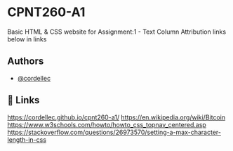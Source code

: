 
# CPNT260-A1

Basic HTML & CSS website for Assignment:1 - Text Column
Attribution links below in links



## Authors

- [@cordellec](https://www.linkedin.com/in/cordelle-joseph/)


## 🔗 Links
https://cordellec.github.io/cpnt260-a1/
https://en.wikipedia.org/wiki/Bitcoin
https://www.w3schools.com/howto/howto_css_topnav_centered.asp
https://stackoverflow.com/questions/26973570/setting-a-max-character-length-in-css
